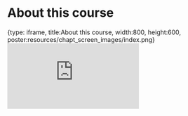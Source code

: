 # About this course
 
{type: iframe, title:About this course, width:800, height:600, poster:resources/chapt_screen_images/index.png}
![](https://hutchdatascience.org/Ethical_Data_Handling_for_Cancer_Research/index.html)
 

 
